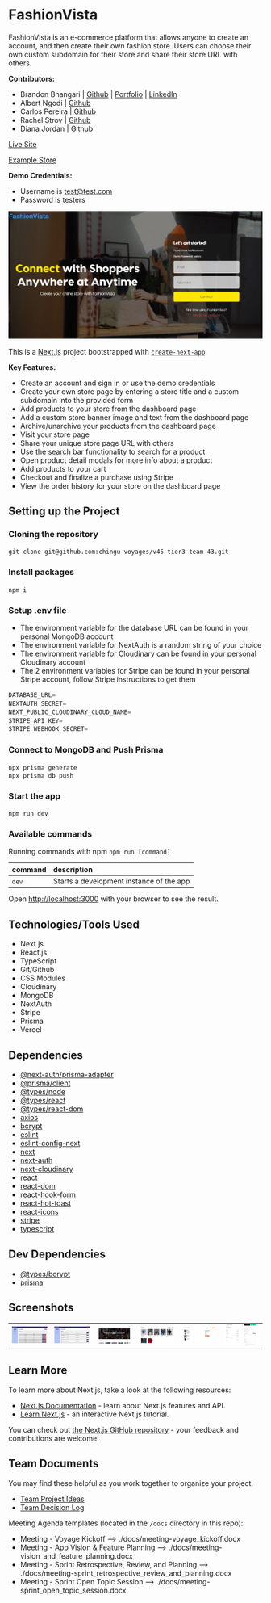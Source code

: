 # FashionVista
FashionVista is an e-commerce platform that allows anyone to create an account, and then create their own fashion store. Users can choose their own custom subdomain for their store and share their store URL with others.

**Contributors:**
- Brandon Bhangari | [Github](https://github.com/curiousmind04) | [Portfolio](https://brandonbhangari.netlify.app/) | [LinkedIn](https://www.linkedin.com/in/brandon-bhangari/)
- Albert Ngodi | [Github](https://github.com/ngodi)
- Carlos Pereira | [Github](https://github.com/CarlosHenriqueMkt)
- Rachel Stroy | [Github](https://github.com/R-LaRoi)
- Diana Jordan | [Github](https://github.com/jordandc20)

[Live Site](https://fashionvista.vercel.app/)

[Example Store](https://fashionvista.vercel.app/store/brandonstore)

**Demo Credentials:** 

- Username is test@test.com
- Password is testers

![Project Screenshot](public/assets/readme/home.png)

This is a [Next.js](https://nextjs.org/) project bootstrapped with [`create-next-app`](https://github.com/vercel/next.js/tree/canary/packages/create-next-app).

**Key Features:**

- Create an account and sign in or use the demo credentials
- Create your own store page by entering a store title and a custom subdomain into the provided form
- Add products to your store from the dashboard page
- Add a custom store banner image and text from the dashboard page
- Archive/unarchive your products from the dashboard page
- Visit your store page
- Share your unique store page URL with others
- Use the search bar functionality to search for a product
- Open product detail modals for more info about a product
- Add products to your cart
- Checkout and finalize a purchase using Stripe
- View the order history for your store on the dashboard page

## Setting up the Project

### Cloning the repository

```shell
git clone git@github.com:chingu-voyages/v45-tier3-team-43.git
```
### Install packages

```shell
npm i
```

### Setup .env file

- The environment variable for the database URL can be found in your personal MongoDB account
- The environment variable for NextAuth is a random string of your choice
- The environment variable for Cloudinary can be found in your personal Cloudinary account
- The 2 environment variables for Stripe can be found in your personal Stripe account, follow Stripe instructions to get them

```js
DATABASE_URL=
NEXTAUTH_SECRET=
NEXT_PUBLIC_CLOUDINARY_CLOUD_NAME=
STRIPE_API_KEY=
STRIPE_WEBHOOK_SECRET=
```

### Connect to MongoDB and Push Prisma
```shell
npx prisma generate
npx prisma db push
```


### Start the app
```shell
npm run dev
```

### Available commands

Running commands with npm `npm run [command]`

| command         | description                              |
| :-------------- | :--------------------------------------- |
| `dev`           | Starts a development instance of the app |

Open [http://localhost:3000](http://localhost:3000) with your browser to see the result.

## Technologies/Tools Used
- Next.js
- React.js
- TypeScript
- Git/Github
- CSS Modules
- Cloudinary
- MongoDB
- NextAuth
- Stripe
- Prisma
- Vercel

## Dependencies
- [@next-auth/prisma-adapter](https://www.npmjs.com/package/@next-auth/prisma-adapter)
- [@prisma/client](https://www.npmjs.com/package/@prisma/client)
- [@types/node](https://www.npmjs.com/package/@types/node)
- [@types/react](https://www.npmjs.com/package/@types/react)
- [@types/react-dom](https://www.npmjs.com/package/@types/react-dom)
- [axios](https://www.npmjs.com/package/axios)
- [bcrypt](https://www.npmjs.com/package/bcrypt)
- [eslint](https://www.npmjs.com/package/eslint)
- [eslint-config-next](https://www.npmjs.com/package/eslint-config-next)
- [next](https://www.npmjs.com/package/next)
- [next-auth](https://www.npmjs.com/package/next-auth)
- [next-cloudinary](https://www.npmjs.com/package/next-cloudinary)
- [react](https://www.npmjs.com/package/react)  
- [react-dom](https://www.npmjs.com/package/react-dom)
- [react-hook-form](https://www.npmjs.com/package/react-hook-form)
- [react-hot-toast](https://www.npmjs.com/package/react-hot-toast)
- [react-icons](https://www.npmjs.com/package/react-icons)
- [stripe](https://www.npmjs.com/package/stripe)
- [typescript](https://www.npmjs.com/package/typescript)

## Dev Dependencies
- [@types/bcrypt](https://www.npmjs.com/package/@types/bcrypt)
- [prisma](https://www.npmjs.com/package/prisma)

## Screenshots
<table>
  <tr>
     <td><img src="public/assets/readme/products.png" alt="Screenshot of the products tab" /></td>
     <td><img src="public/assets/readme/orders.png" alt="Screenshot of the orders tab" /></td>
     <td><img src="public/assets/readme/store-page-banner.png" alt="Screenshot of the store page banner" /></td>
     <td><img src="public/assets/readme/store-page-products.png" alt="Screenshot of the store page products" /></td>
     <td><img src="public/assets/readme/cart-page.png" alt="Screenshot of the cart page" /></td>
     <td><img src="public/assets/readme/stripe-page.png" alt="Screenshot of the Stripe checkout page" /></td>
  </tr>
</table>

## Learn More

To learn more about Next.js, take a look at the following resources:

- [Next.js Documentation](https://nextjs.org/docs) - learn about Next.js features and API.
- [Learn Next.js](https://nextjs.org/learn) - an interactive Next.js tutorial.

You can check out [the Next.js GitHub repository](https://github.com/vercel/next.js/) - your feedback and contributions are welcome!

## Team Documents

You may find these helpful as you work together to organize your project.

- [Team Project Ideas](./docs/team_project_ideas.md)
- [Team Decision Log](./docs/team_decision_log.md)

Meeting Agenda templates (located in the `/docs` directory in this repo):

- Meeting - Voyage Kickoff --> ./docs/meeting-voyage_kickoff.docx
- Meeting - App Vision & Feature Planning --> ./docs/meeting-vision_and_feature_planning.docx
- Meeting - Sprint Retrospective, Review, and Planning --> ./docs/meeting-sprint_retrospective_review_and_planning.docx
- Meeting - Sprint Open Topic Session --> ./docs/meeting-sprint_open_topic_session.docx
